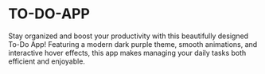 # TO-DO-APP
Stay organized and boost your productivity with this beautifully designed To-Do App! Featuring a modern dark purple theme, smooth animations, and interactive hover effects, this app makes managing your daily tasks both efficient and enjoyable.
